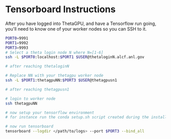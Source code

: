 # Tensorboard Instructions

After you have logged into ThetaGPU, and have a Tensorflow run going, you'll need to know one of your worker nodes so you can SSH to it.

```bash
PORT0=9991
PORT1=9992
PORT3=9993
# Select a theta login node N where N=[1-6]
ssh -L $PORT0:localhost:$PORT1 $USER@thetaloginN.alcf.anl.gov

# after reaching thetaloginN

# Replace NN with your thetagpu worker node
ssh -L $PORT1:thetagpuNN:$PORT3 $USER@thetagpusn1

# after reaching thetagpusn1

# login to worker node
ssh thetagpuNN

# now setup your tensorflow environment
# for instance run the conda setup.sh script created during the install_tensorflow.sh script

# now run tensorboard
tensorboard --logdir </path/to/logs> --port $PORT3 --bind_all
```